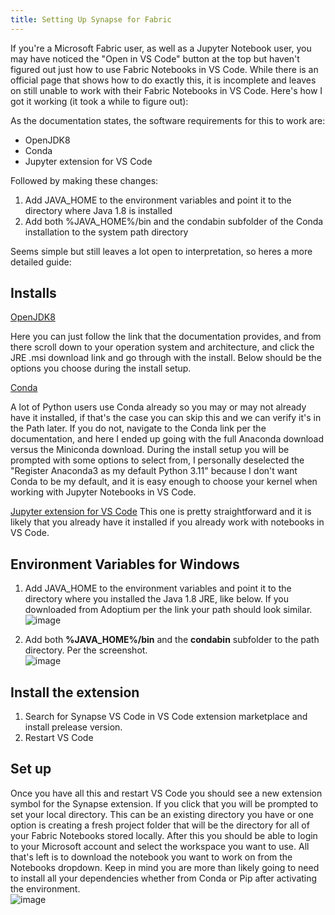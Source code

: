 ```yaml
---
title: Setting Up Synapse for Fabric
---
```


If you're a Microsoft Fabric user, as well as a Jupyter Notebook user, you may have noticed the "Open in VS Code" button at the top but haven't figured out just how to use Fabric Notebooks in VS Code.  While there is an official page that shows how to do exactly this, it is incomplete and leaves on still unable to work with their Fabric Notebooks in VS Code.  Here's how I got it working (it took a while to figure out):

As the documentation states, the software requirements for this to work are:
- OpenJDK8
- Conda
- Jupyter extension for VS Code

Followed by making these changes:
1. Add JAVA_HOME to the environment variables and point it to the directory where Java 1.8 is installed
2. Add both %JAVA_HOME%/bin and the condabin subfolder of the Conda installation to the system path directory

Seems simple but still leaves a lot open to interpretation, so heres a more detailed guide:



## Installs
<u>OpenJDK8</u>

Here you can just follow the link that the documentation provides, and from there scroll down to your operation system and architecture, and click the JRE .msi download link and go through with the install.  Below should be the options you choose during the install setup.




<u>Conda</u>

A lot of Python users use Conda already so you may or may not already have it installed, if that's the case you can skip this and we can verify it's in the Path later.  If you do not, navigate to the Conda link per the documentation, and here I ended up going with the full Anaconda download versus the Miniconda download.  During the install setup you will be prompted with some options to select from, I personally deselected the "Register Anaconda3 as my default Python 3.11" because I don't want Conda to be my default, and it is easy enough to choose your kernel when working with Jupyter Notebooks in VS Code.

<u>Jupyter extension for VS Code</u>
This one is pretty straightforward and it is likely that you already have it installed if you already work with notebooks in VS Code.

## Environment Variables for Windows
1. Add JAVA_HOME to the environment variables and point it to the directory where you installed the Java 1.8 JRE, like below.  If you downloaded from Adoptium per the link your path should look similar.
![image](https://github.com/cdreetz/vercel-portfolio/assets/117322020/657d4760-4f3a-4cc7-96d0-5522a1592eb3)

   
2. Add both <b>%JAVA_HOME%/bin</b> and the <b>condabin</b> subfolder to the path directory.  Per the screenshot.  
![image](https://github.com/cdreetz/vercel-portfolio/assets/117322020/17b540b7-872d-4e2b-bd54-7d145964cd51)

## Install the extension
1. Search for Synapse VS Code in VS Code extension marketplace and install prelease version.
2. Restart VS Code

## Set up

Once you have all this and restart VS Code you should see a new extension symbol for the Synapse extension.  If you click that you will be prompted to set your local directory.  This can be an existing directory you have or one option is creating a fresh project folder that will be the directory for all of your Fabric Notebooks stored locally.  After this you should be able to login to your Microsoft account and select the workspace you want to use.  All that's left is to download the notebook you want to work on from the Notebooks dropdown.  Keep in mind you are more than likely going to need to install all your dependencies whether from Conda or Pip after activating the environment.  
![image](https://github.com/cdreetz/vercel-portfolio/assets/117322020/1f9d9c89-f980-4116-afe4-21c4ba77a024)
